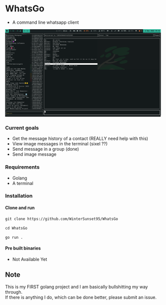 





# WhatsGo
* A command line whatsapp client
<img src="whatsgo.png" alt="">

### Current goals
* Get the message history of a contact (REALLY need help with this)
* View image messages in the terminal (sixel ??)
* Send message in a group (done)
* Send image message

### Requirements
* Golang
* A terminal

### Installation
#### Clone and run

```
git clone https://github.com/WinterSunset95/WhatsGo
``` 

```
cd WhatsGo
```

```
go run .
```


#### Pre built binaries
* Not Available Yet

## Note
This is my FIRST golang project and I am basically bullshitting my way through. <br>
If there is anything I do, which can be done better, please submit an issue.
